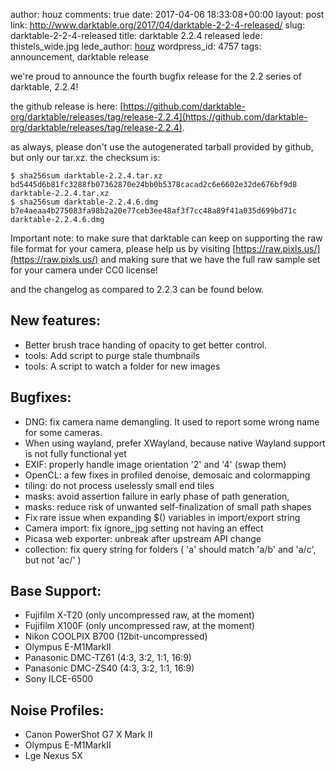 author: houz
comments: true
date: 2017-04-06 18:33:08+00:00
layout: post
link: http://www.darktable.org/2017/04/darktable-2-2-4-released/
slug: darktable-2-2-4-released
title: darktable 2.2.4 released
lede: thistels_wide.jpg
lede_author: <a href="https://houz.org/">houz</a>
wordpress_id: 4757
tags: announcement, darktable release

we're proud to announce the fourth bugfix release for the 2.2 series of darktable, 2.2.4!

the github release is here: [https://github.com/darktable-org/darktable/releases/tag/release-2.2.4](https://github.com/darktable-org/darktable/releases/tag/release-2.2.4).

as always, please don't use the autogenerated tarball provided by github, but only our tar.xz. the checksum is:

    $ sha256sum darktable-2.2.4.tar.xz
    bd5445d6b81fc3288fb07362870e24bb0b5378cacad2c6e6602e32de676bf9d8  darktable-2.2.4.tar.xz
    $ sha256sum darktable-2.2.4.6.dmg
    b7e4aeaa4b275083fa98b2a20e77ceb3ee48af3f7cc48a89f41a035d699bd71c  darktable-2.2.4.6.dmg

Important note: to make sure that darktable can keep on supporting the raw file format for your camera, please help us by visiting [https://raw.pixls.us/](https://raw.pixls.us/) and making sure that we have the full raw sample set for your camera under CC0 license!

and the changelog as compared to 2.2.3 can be found below.

## New features:

* Better brush trace handing of opacity to get better control.
* tools: Add script to purge stale thumbnails
* tools: A script to watch a folder for new images

## Bugfixes:

* DNG: fix camera name demangling. It used to report some wrong name for some cameras.
* When using wayland, prefer XWayland, because native Wayland support is not fully functional yet
* EXIF: properly handle image orientation '2' and '4' (swap them)
* OpenCL: a few fixes in profiled denoise, demosaic and colormapping
* tiling: do not process uselessly small end tiles
* masks: avoid assertion failure in early phase of path generation,
* masks: reduce risk of unwanted self-finalization of small path shapes
* Fix rare issue when expanding $() variables in import/export string
* Camera import: fix ignore_jpg setting not having an effect
* Picasa web exporter: unbreak after upstream API change
* collection: fix query string for folders ( 'a' should match 'a/b' and 'a/c', but not 'ac/' )

## Base Support:

* Fujifilm X-T20 (only uncompressed raw, at the moment)
* Fujifilm X100F (only uncompressed raw, at the moment)
* Nikon COOLPIX B700 (12bit-uncompressed)
* Olympus E-M1MarkII
* Panasonic DMC-TZ61 (4:3, 3:2, 1:1, 16:9)
* Panasonic DMC-ZS40 (4:3, 3:2, 1:1, 16:9)
* Sony ILCE-6500

## Noise Profiles:

* Canon PowerShot G7 X Mark II
* Olympus E-M1MarkII
* Lge Nexus 5X
